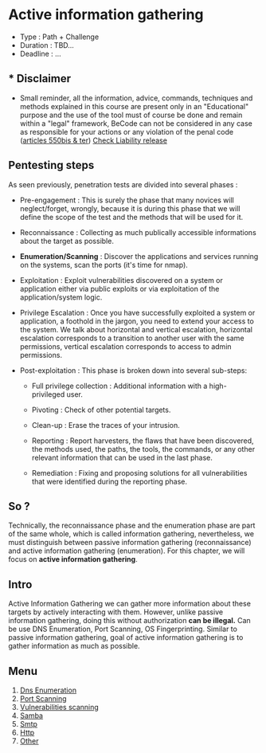# Active information gathering

* Type : Path + Challenge
* Duration : TBD...
* Deadline : ...

## * Disclaimer

* Small reminder, all the information, advice, commands, techniques and methods explained in this course are present only in an "Educational" purpose and the use of the tool must of course be done and remain within a "legal" framework, BeCode can not be considered in any case as responsible for your actions or any violation of the penal code ([articles 550bis & ter](http://www.ejustice.just.fgov.be/mopdf/2006/09/12_2.pdf#Page6)) [Check Liability release]()

## Pentesting steps

As seen previously, penetration tests are divided into several phases :

* Pre-engagement : This is surely the phase that many novices will neglect/forget, wrongly, because it is during this phase that we will define the scope of the test and the methods that will be used for it.

* Reconnaissance : Collecting as much publically accessible informations about the target as possible.

* **Enumeration/Scanning** : Discover the applications and services running on the systems, scan the ports (it's time for nmap).

* Exploitation : Exploit vulnerabilities discovered on a system or application either via public exploits or via exploitation of the application/system logic.

* Privilege Escalation : Once you have successfully exploited a system or application, a foothold in the jargon, you need to extend your access to the system. We talk about horizontal and vertical escalation, horizontal escalation corresponds to a transition to another user with the same permissions, vertical escalation corresponds to access to admin permissions.

* Post-exploitation : This phase is broken down into several sub-steps:

    - Full privilege collection : Additional information with a high-privileged user.

    - Pivoting : Check of other potential targets.

    - Clean-up : Erase the traces of your intrusion.

    - Reporting : Report harvesters, the flaws that have been discovered, the methods used, the paths, the tools, the commands, or any other relevant information that can be used in the last phase.

    - Remediation : Fixing and proposing solutions for all vulnerabilities that were identified during the reporting phase.

## So ?

Technically, the reconnaissance phase and the enumeration phase are part of the same whole, which is called information gathering, nevertheless, we must distinguish between passive information gathering (reconnaissance) and active information gathering (enumeration). For this chapter, we will focus on **active information gathering**.

## Intro

Active Information Gathering we can gather more information about these targets by actively interacting with them. However, unlike passive information gathering, doing this without authorization **can be illegal.** Can be use DNS Enumeration, Port Scanning, OS Fingerprinting. Similar to passive information gathering, goal of active information gathering is to gather information as much as possible.

## Menu

1. [Dns Enumeration](dns.md)
1. [Port Scanning](nmap.md)
1. [Vulnerabilities scanning](./vulnerabilites-scann.md)
1. [Samba](./smb.md)
1. [Smtp](./smtp.md)
1. [Http](./http.md)
1. [Other](./other.md)